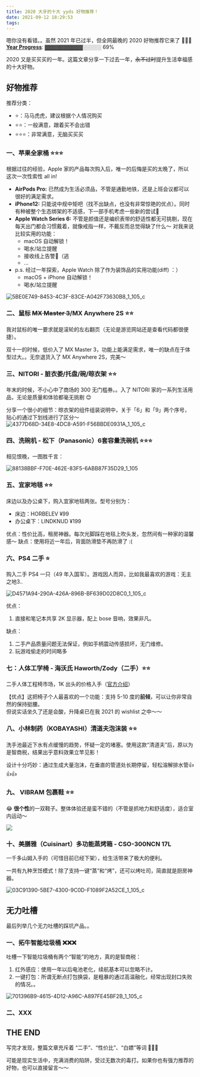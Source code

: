 ```yaml
---
title: 2020 大牙的十大 yyds 好物推荐！
date: 2021-09-12 18:29:53
tags:
---
```



嗯你没有看错。。虽然 2021 年已过半，但全网最晚的 2020 好物推荐它来了 🥰🥰🥰
**[Year Progress](https://twitter.com/year_progress)**: ▓▓▓▓▓▓▓▓▓▓░░░░░ 69%

2020 又是买买买的一年。这篇文章分享一下过去一年，~~永不过时~~提升生活幸福感的十大好物。

<!--more--> 

## 好物推荐
推荐分类：

- ⭐️：马马虎虎，建议根据个人情况购买
- ⭐️⭐️：一般满意，跟着买不会出错
- ⭐️⭐️⭐️：非常满意，无脑买买买

### 一、苹果全家桶 ⭐️⭐️⭐️

根据过往的经验，Apple 家的产品每次购入后，唯一的后悔是买的太晚了，所以这次一次性索性 all in!

- **AirPods Pro:** 已然成为生活必须品，不管是通勤地铁，还是上班会议都可以很好的满足需求。
- **iPhone12:** 只能说中规中矩吧（找不出缺点，也没有非常惊艳的优点）。同时有种被整个生态绑架的不适感，下一部手机考虑一些新的尝试🤔
- **Apple Watch Series 6:** 不管是颜值还是编织表带的舒适性都无可挑剔，现在每天出门都会习惯戴着，就像戒指一样，不戴反而总觉得缺了什么～ 对我来说比较实用的功能：
    - macOS 自动解锁！
    - 喝水/站立提醒
    - 接收线上告警🤣（逃 
    - ...
- p.s. 经过一年探索，Apple Watch 除了作为装饰品的实用功能(diff) ：）
    - macOS + iPhone 自动解锁！
    - 喝水/站立提醒

![5BE0E749-8453-4C3F-83CE-A042F73630B8_1_105_c](/images/blog/2021-09-04-jvm-note/5BE0E749-8453-4C3F-83CE-A042F73630B8_1_105_c.jpeg)


### 二、鼠标 ~~MX Master 3~~/MX Anywhere 2S ⭐️⭐️

我对鼠标的唯一要求就是滚轮的左右翻页（无论是游览网站还是查看代码都很便捷）。

双十一的时候，低价入了 MX Master 3，功能上能满足需求，唯一的缺点在于体型过大。。无奈退货入了 MX Anywhere 2S，完美～

### 三、NITORI - 脏衣娄/托盘/碗/晾衣架 ⭐️⭐️

年末的时候，不小心中了商场的 300 无门槛券。。入了 NITORI 家的一系列生活用品，无论是质量和体验都毫无挑剔 😊

分享一个很小的细节：晾衣架的组件组装说明中，关于「6」和「9」两个序号，贴心的通过下划线进行了区分～
![4377D68D-34E8-4DC8-A591-F56BBDE0931A_1_105_c](/images/blog/2021-09-04-jvm-note/4377D68D-34E8-4DC8-A591-F56BBDE0931A_1_105_c.jpeg)



### 四、洗碗机 - 松下（Panasonic）6套容量洗碗机 ⭐️⭐️⭐️

相见恨晚，一图胜千言：

![88138BBF-F70E-462E-83F5-6ABB87F35D29_1_105](/images/blog/200104_japan_travel/88138BBF-F70E-462E-83F5-6ABB87F35D29_1_105_c.jpeg)


### 五、宜家地毯 ⭐️⭐️

床边以及办公桌下，购入宜家地毯两张。型号分别为：
- 床边：HORBELEV ¥99
- 办公桌下：LINDKNUD ¥199

优点：性价比高，租房神器。每次光脚踩在地毯上吹头发，忽然间有一种家的温馨感～ 
缺点：使用将近一年后，背面防滑垫不再防滑了 :(

### 六、PS4 二手 ⭐️

购入二手 PS4 一只（49 年入国军）。游戏因人而异，比如我最喜欢的游戏：无主之地3.. 

![D4571A94-290A-426A-896B-BF639D02D8C0_1_105_c](/images/blog/2021-09-04-jvm-note/D4571A94-290A-426A-896B-BF639D02D8C0_1_105_c.jpeg)

优点：
1. 直接和笔记本共享 2K 显示器，配上 bose 音响，效果非凡。

缺点：
1. 二手产品质量问题无法保证，例如手柄震动传感损坏，无门维修。
2. 玩游戏偷走的时间略多

### 七：人体工学椅 - 海沃氏 Haworth/Zody（二手）⭐️⭐️

二手人体工程椅市场，1K 出头的价格入手（[官方介绍](https://www.haworth.com/ap/zh-cn/%25E4%25BA%25A7%25E5%2593%2581/%25E5%258A%259E%25E5%2585%25AC%25E6%25A4%2585/zody-1.html)）

【优点】这把椅子个人最喜欢的一个功能：支持 5-10 度的**前倾**，可以让你非常自然的保持挺腰。   
但说实话坐久了还是会酸，升降桌已在我 2021 的 wishlist 之中～～

### 八、小林制药（KOBAYASHI）清道夫泡沫装  ⭐️⭐️

洗手池最近下水有点缓慢的趋势，怀疑一定的堵塞。使用这款“清道夫”后，原以为是智商税，结果出乎意料效果立竿见影！

设计十分巧妙：通过生成大量泡沫，在垂直的管道处长期停留，轻松溶解排水管👍👍👍

### 九、 VIBRAM 包裹鞋 ⭐️⭐️

😂 **很个性**的一双鞋子。整体体验还是蛮不错的（不管是抓地力和舒适度），适合室内运动～

![](/images/blog/2021-09-04-jvm-note/16314434785391.jpg)

### 十、美膳雅（Cuisinart）多功能蒸烤箱 - CSO-300NCN 17L

一千多山姆入手的（可惜目前已经下架），给生活带来了极大的便利。

一共有九种烹饪模式！除了支持一键“蒸”和“烤”，还可以烤吐司，简直就是厨房神器。

![03C91390-5BE7-4300-9C0D-F1089F2A52CE_1_105_c](/images/blog/2021-09-04-jvm-note/03C91390-5BE7-4300-9C0D-F1089F2A52CE_1_105_c.jpeg)


## 无力吐槽

最后列举几个无力吐槽的踩坑产品。。 

### 一、拓牛智能垃圾桶 ❌❌❌

吐槽一下智能垃圾桶有两个“智能”的地方，真的是智商税：

1. 红外感应：使用一年以后电池老化，续航基本可以忽略不计。
2. 一键打包：所谓无断点打包换袋，是粗暴的通过高温融化，经常出现封口失败的情况。。

![701396B9-4615-4D12-A96C-A897FE45BF2B_1_105_c](/images/blog/2021-09-04-jvm-note/701396B9-4615-4D12-A96C-A897FE45BF2B_1_105_c.jpeg)

### 二、XXX

## THE END 

写完才发现，整篇文章充斥着 “二手”、“性价比”、“白嫖”等词 🤣🤣🤣 

可能是现实生活中，充满消费的陷阱，受过无数次的毒打。如果你也有强力推荐的好物，也可以直接留言～～
